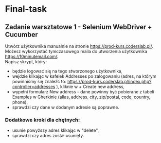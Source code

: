 # Final-task  
## Zadanie warsztatowe 1 - Selenium WebDriver + Cucumber  

Utwórz użytkownika manualnie na stronie https://prod-kurs.coderslab.pl/.  
Możesz wykorzystać tymczasowego maila do utworzenia użytkownika https://10minutemail.com/.  
Napisz skrypt, który:  
* będzie logować się na tego stworzonego użytkownika,  
* wejdzie klikając w kafelek Addresses po zalogowaniu (adres, na którym powinniśmy się znaleźć to: https://prod-kurs.coderslab.pl/index.php?controller=addresses ),
kliknie w + Create new address,  
* wypełni formularz New address - dane powinny być pobierane z tabeli Examples w Gherkinie (alias, address, city, zip/postal, code, country, phone),  
* sprawdzi czy dane w dodanym adresie są poprawne.    
  
### Dodatkowe kroki dla chętnych:  
* usunie powyższy adres klikając w "delete",  
* sprawdzi czy adres został usunięty.  
